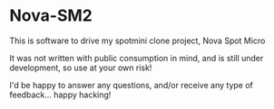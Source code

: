 # Nova-SM2

This is software to drive my spotmini clone project, Nova Spot Micro

It was not written with public consumption in mind, and is still under development, so use at your own risk!

I'd be happy to answer any questions, and/or receive any type of feedback... happy hacking!
